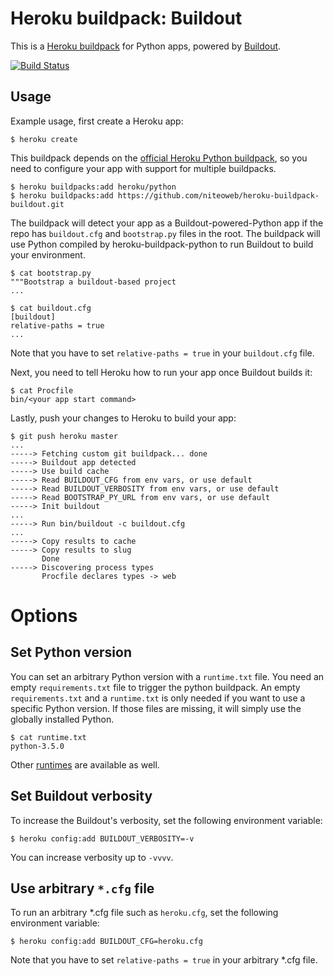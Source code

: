 Heroku buildpack: Buildout
==========================

This is a [Heroku buildpack](http://devcenter.heroku.com/articles/buildpacks) for Python apps, powered by [Buildout](http://www.buildout.org/en/latest/).

[![Build Status](https://travis-ci.org/niteoweb/heroku-buildpack-buildout.svg?branch=master)](https://travis-ci.org/niteoweb/heroku-buildpack-buildout)


Usage
-----

Example usage, first create a Heroku app:

    $ heroku create

This buildpack depends on the [official Heroku Python buildpack](https://github.com/heroku/heroku-buildpack-python), so you need to configure your app with support for multiple buildpacks.

    $ heroku buildpacks:add heroku/python
    $ heroku buildpacks:add https://github.com/niteoweb/heroku-buildpack-buildout.git

The buildpack will detect your app as a Buildout-powered-Python app if the repo has `buildout.cfg` and ``bootstrap.py`` files in the root. The buildpack will use Python compiled by heroku-buildpack-python to run Buildout to build your environment.

    $ cat bootstrap.py
    """Bootstrap a buildout-based project
    ...

    $ cat buildout.cfg
    [buildout]
    relative-paths = true
    ...

Note that you have to set ``relative-paths = true`` in your ``buildout.cfg`` file.

Next, you need to tell Heroku how to run your app once Buildout builds it:

    $ cat Procfile
    bin/<your app start command>


Lastly, push your changes to Heroku to build your app:

    $ git push heroku master
    ...
    -----> Fetching custom git buildpack... done
    -----> Buildout app detected
    -----> Use build cache
    -----> Read BUILDOUT_CFG from env vars, or use default
    -----> Read BUILDOUT_VERBOSITY from env vars, or use default
    -----> Read BOOTSTRAP_PY_URL from env vars, or use default
    -----> Init buildout
    ...
    -----> Run bin/buildout -c buildout.cfg
    ...
    -----> Copy results to cache
    -----> Copy results to slug
           Done
    -----> Discovering process types
           Procfile declares types -> web


Options
=======

Set Python version
------------------

You can set an arbitrary Python version with a `runtime.txt` file.
You need an empty `requirements.txt` file to trigger the python buildpack.
An empty `requirements.txt` and a `runtime.txt` is only needed if you want to use a specific Python version. If those files are missing, it will simply use the globally installed Python.

    $ cat runtime.txt
    python-3.5.0

Other [runtimes](https://github.com/heroku/heroku-buildpack-python/tree/master/builds/runtimes) are available as well.


Set Buildout verbosity
----------------------

To increase the Buildout's verbosity, set the following environment variable:

    $ heroku config:add BUILDOUT_VERBOSITY=-v

You can increase verbosity up to ``-vvvv``.


Use arbitrary ``*.cfg`` file
----------------------------

To run an arbitrary *.cfg file such as ``heroku.cfg``, set the following environment variable:

    $ heroku config:add BUILDOUT_CFG=heroku.cfg

Note that you have to set ``relative-paths = true`` in your arbitrary *.cfg file.
